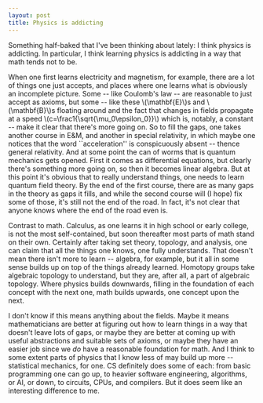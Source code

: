 ```yaml
---
layout: post
title: Physics is addicting
---
```


Something half-baked that I've been thinking about lately: I think physics is addicting.  In particular, I think learning physics is addicting in a way that math tends not to be.

When one first learns electricity and magnetism, for example, there are a lot of things one just accepts, and places where one learns what is obviously an incomplete picture.  Some -- like Coulomb's law -- are reasonable to just accept as axioms, but some -- like these \\(\\mathbf{E}\\)s and \\(\\mathbf{B}\\)s floating around and the fact that changes in fields propagate at a speed \\(c=\\frac1{\\sqrt{\\mu_0\\epsilon_0}}\\) which is, notably, a constant -- make it clear that there's more going on.  So to fill the gaps, one takes another course in E&M, and another in special relativity, in which maybe one notices that the word ``acceleration'' is conspicuously absent -- thence general relativity.  And at some point the can of worms that is quantum mechanics gets opened.  First it comes as differential equations, but clearly there's something more going on, so then it becomes linear algebra.  But at this point it's obvious that to really understand things, one needs to learn quantum field theory.  By the end of the first course, there are as many gaps in the theory as gaps it fills, and while the second course will (I hope) fix some of those, it's still not the end of the road.  In fact, it's not clear that anyone knows where the end of the road even is.

Contrast to math.  Calculus, as one learns it in high school or early college, is not the most self-contained, but soon thereafter most parts of math stand on their own.  Certainly after taking set theory, topology, and analysis, one can claim that all the things one knows, one fully understands.  That doesn't mean there isn't more to learn -- algebra, for example, but it all in some sense builds up on top of the things already learned.  Homotopy groups take algebraic topology to understand, but they are, after all, a part of algebraic topology.  Where physics builds downwards, filling in the foundation of each concept with the next one, math builds upwards, one concept upon the next.

I don't know if this means anything about the fields.  Maybe it means mathematicians are better at figuring out how to learn things in a way that doesn't leave lots of gaps, or maybe they are better at coming up with useful abstractions and suitable sets of axioms, or maybe they have an easier job since we _do_ have a reasonable foundation for math.  And I think to some extent parts of physics that I know less of may build up more -- statistical mechanics, for one.  CS definitely does some of each: from basic programming one can go up, to heavier software engineering, algorithms, or AI, or down, to circuits, CPUs, and compilers.  But it does seem like an interesting difference to me.

